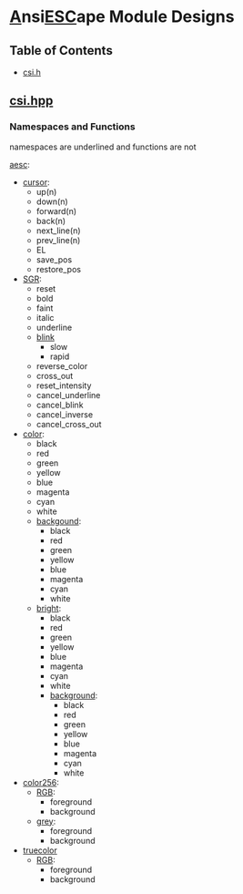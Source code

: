 # <ins>A</ins>nsi<ins>ESC</ins>ape Module Designs

## Table of Contents

- [csi.h](#csi_hpp)

<a name="csi_hpp"></a>
## [csi.hpp](csi.hpp)

### Namespaces and Functions

namespaces are underlined and functions are not

<ins>aesc</ins>:
- <ins>cursor</ins>:
    - up(n)
    - down(n)
    - forward(n)
    - back(n)
    - next\_line(n)
    - prev\_line(n)
    - EL
    - save\_pos
    - restore\_pos
- <ins>SGR</ins>:
    - reset
    - bold
    - faint
    - italic
    - underline
    - <ins>blink</ins>
        - slow
        - rapid
    - reverse\_color
    - cross\_out
    - reset\_intensity
    - cancel\_underline
    - cancel\_blink
    - cancel\_inverse
    - cancel\_cross\_out
- <ins>color</ins>:
    - black
    - red
    - green
    - yellow
    - blue
    - magenta
    - cyan
    - white
    - <ins>backgound</ins>:
        - black
        - red
        - green
        - yellow
        - blue
        - magenta
        - cyan
        - white
    - <ins>bright</ins>:
        - black
        - red
        - green
        - yellow
        - blue
        - magenta
        - cyan
        - white
        - <ins>background</ins>:
            - black
            - red
            - green
            - yellow
            - blue
            - magenta
            - cyan
            - white
- <ins>color256</ins>:
    - <ins>RGB</ins>:
        - foreground
        - background
    - <ins>grey</ins>:
        - foreground
        - background
- <ins>truecolor</ins>
    - <ins>RGB</ins>:
        - foreground
        - background

